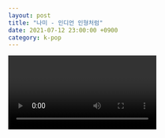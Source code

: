```yaml
---
layout: post
title: "나미 - 인디언 인형처럼"
date: 2021-07-12 23:00:00 +0900
category: k-pop
---
```


<div class="video-container">
    <video id="player" class="video-js vjs-default-skin vjs-big-play-centered" data-json="/public/json/k-pop/나미 - 인디언 인형처럼.json"></video>
</div>

```
```